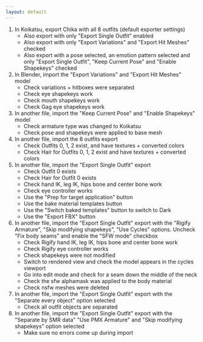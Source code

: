 ```yaml
---
layout: default
---
```


1. In Koikatsu, export Chika with all 8 outfits (default exporter settings)
    * Also export with only "Export Single Outfit" enabled
    * Also export with only "Export Variations" and "Export Hit Meshes" checked
    * Also export with a pose selected, an emotion pattern selected and only "Export Single Outfit", "Keep Current Pose" and "Enable Shapekeys" checked
1. In Blender, import the "Export Variations" and "Export Hit Meshes" model
    * Check variations + hitboxes were separated
    * Check eye shapekeys work
    * Check mouth shapekeys work
    * Check Gag eye shapekeys work
1. In another file, import the "Keep Current Pose" and "Enable Shapekeys" model
    * Check armature type was changed to Koikatsu
    * Check pose and shapekeys were applied to base mesh
1. In another file, import the 8 outfits export
    * Check Outfits 0, 1, 2 exist, and have textures + converted colors
    * Check Hair for Outfits 0, 1, 2 exist and have textures + converted colors
1. In another file, import the "Export Single Outfit" export
    * Check Outfit 0 exists
    * Check Hair for Outfit 0 exists
    * Check hand IK, leg IK, hips bone and center bone work
    * Check eye controller works
    * Use the "Prep for target application" button
    * Use the bake material templates button
    * Use the "Switch baked templates" button to switch to Dark
    * Use the "Export FBX" button
1. In another file, import the "Export Single Outfit" export with the "Rigify Armature", "Skip modifying shapekeys", "Use Cycles" options. Uncheck "Fix body seams" and enable the "SFW mode" checkbox
    * Check Rigify hand IK, leg IK, hips bone and center bone work
    * Check Rigify eye controller works
    * Check shapekeys were not modified
    * Switch to rendered view and check the model appears in the cycles viewport
    * Go into edit mode and check for a seam down the middle of the neck
    * Check the sfw alphamask was applied to the body material
    * Check nsfw meshes were deleted
1. In another file, import the "Export Single Outfit" export with the "Separate every object" option selected
    * Check all outfit objects are separated
1. In another file, import the "Export Single Outfit" export with the "Separate by SMR data" "Use PMX Armature" and "Skip modifying shapekeys" option selected
    * Make sure no errors come up during import
